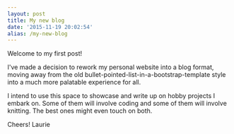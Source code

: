 ```yaml
---
layout: post
title: My new blog
date: '2015-11-19 20:02:54'
alias: /my-new-blog
---
```


Welcome to my first post!

I've made a decision to rework my personal website into a blog format, moving away from the old bullet-pointed-list-in-a-bootstrap-template style into a much more palatable experience for all.

I intend to use this space to showcase and write up on hobby projects I embark on. Some of them will involve coding and some of them will involve knitting. The best ones might even touch on both.

Cheers!
Laurie